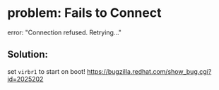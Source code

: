 # problem: Fails to Connect
error: "Connection refused. Retrying..."

## Solution:
set `virbr1` to start on boot!
https://bugzilla.redhat.com/show_bug.cgi?id=2025202
